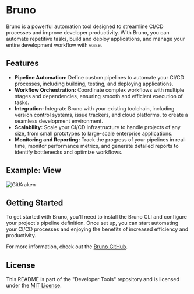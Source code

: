 # Bruno

Bruno is a powerful automation tool designed to streamline CI/CD processes and improve developer productivity. With Bruno, you can automate repetitive tasks, build and deploy applications, and manage your entire development workflow with ease.

## Features

- **Pipeline Automation:** Define custom pipelines to automate your CI/CD processes, including building, testing, and deploying applications.
- **Workflow Orchestration:** Coordinate complex workflows with multiple stages and dependencies, ensuring smooth and efficient execution of tasks.
- **Integration:** Integrate Bruno with your existing toolchain, including version control systems, issue trackers, and cloud platforms, to create a seamless development environment.
- **Scalability:** Scale your CI/CD infrastructure to handle projects of any size, from small prototypes to large-scale enterprise applications.
- **Monitoring and Reporting:** Track the progress of your pipelines in real-time, monitor performance metrics, and generate detailed reports to identify bottlenecks and optimize workflows.

## Example: View

![GitKraken](https://github.com/jakubWojnowski/MyTools/assets/83953649/41de212b-145d-40ac-af7b-d9aca3af7fbb)

## Getting Started

To get started with Bruno, you'll need to install the Bruno CLI and configure your project's pipeline definition. Once set up, you can start automating your CI/CD processes and enjoying the benefits of increased efficiency and productivity.

For more information, check out the [Bruno GitHub](https://github.com/usebruno/bruno).

## License

This README is part of the "Developer Tools" repository and is licensed under the [MIT License](../LICENSE).
